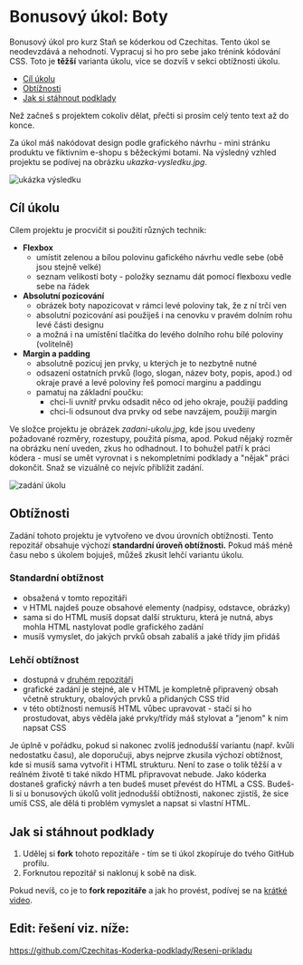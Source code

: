# Bonusový úkol: Boty

Bonusový úkol pro kurz Staň se kóderkou od Czechitas. Tento úkol se neodevzdává a nehodnotí. Vypracuj si ho pro sebe jako trénink kódování CSS. Toto je **těžší** varianta úkolu, více se dozvíš v sekci obtížnosti úkolu.

- [Cíl úkolu](#Cíl-úkolu)
- [Obtížnosti](#Obtížnosti)
- [Jak si stáhnout podklady](#Jak-si-stáhnout-podklady)

Než začneš s projektem cokoliv dělat, přečti si prosím celý tento text až do konce.

Za úkol máš nakódovat design podle grafického návrhu - mini stránku produktu ve fiktivním e-shopu s běžeckými botami. Na výsledný vzhled projektu se podívej na obrázku *ukazka-vysledku.jpg*.

![ukázka výsledku](ukazka-vysledku.jpg)


## Cíl úkolu

Cílem projektu je procvičit si použití různých technik:
- **Flexbox**
  - umístit zelenou a bílou polovinu gafického návrhu vedle sebe (obě jsou stejně velké)
  - seznam velikostí boty - položky seznamu dát pomocí flexboxu vedle sebe na řádek
- **Absolutní pozicování**
  - obrázek boty napozicovat v rámci levé poloviny tak, že z ní trčí ven
  - absolutní pozicování asi použiješ i na cenovku v pravém dolním rohu levé části designu
  - a možná i na umístění tlačítka do levého dolního rohu bílé poloviny (volitelně)
- **Margin a padding**
  - absolutně pozicuj jen prvky, u kterých je to nezbytně nutné
  - odsazení ostatních prvků (logo, slogan, název boty, popis, apod.) od okraje pravé a levé poloviny řeš pomocí marginu a paddingu
  - pamatuj na základní poučku:
    - chci-li uvnitř prvku odsadit něco od jeho okraje, použiji padding
    - chci-li odsunout dva prvky od sebe navzájem, použiji margin

Ve složce projektu je obrázek *zadani-ukolu.jpg*, kde jsou uvedeny požadované rozměry, rozestupy, použitá písma, apod. Pokud nějaký rozměr na obrázku není uveden, zkus ho odhadnout. I to bohužel patří k práci kódera - musí se umět vyrovnat i s nekompletními podklady a "nějak" práci dokončit. Snaž se vizuálně co nejvíc přiblížit zadání.

![zadání úkolu](zadani-ukolu.jpg)

## Obtížnosti

Zadání tohoto projektu je vytvořeno ve dvou úrovních obtížnosti. Tento repozitář obsahuje výchozí **standardní úroveň obtížnosti.** Pokud máš méně času nebo s úkolem bojuješ, můžeš zkusit lehčí variantu úkolu.

### Standardní obtížnost
- obsažená v tomto repozitáři
- v HTML najdeš pouze obsahové elementy (nadpisy, odstavce, obrázky)
- sama si do HTML musíš dopsat další strukturu, která je nutná, abys mohla HTML nastylovat podle grafického zadání
- musíš vymyslet, do jakých prvků obsah zabalíš a jaké třídy jim přidáš

### Lehčí obtížnost
- dostupná v [druhém repozitáři](https://github.com/Czechitas-Koderka-podklady/PROJEKT-Boty-lehci)
- grafické zadání je stejné, ale v HTML je kompletně připravený obsah včetně struktury, obalových prvků a přidaných CSS tříd
- v této obtížnosti nemusíš HTML vůbec upravovat - stačí si ho prostudovat, abys věděla jaké prvky/třídy máš stylovat a "jenom" k nim napsat CSS

Je úplně v pořádku, pokud si nakonec zvolíš jednodušší variantu (např. kvůli nedostatku času), ale doporučuji, abys nejprve zkusila výchozí obtížnost, kde si musíš sama vytvořit i HTML strukturu. Není to zase o tolik těžší a v reálném životě ti také nikdo HTML připravovat nebude. Jako kóderka dostaneš grafický návrh a ten budeš muset převést do HTML a CSS. Budeš-li si u bonusových úkolů volit jednodušší obtížnosti, nakonec zjistíš, že sice umíš CSS, ale dělá ti problém vymyslet a napsat si vlastní HTML.


## Jak si stáhnout podklady

1. Udělej si **fork** tohoto repozitáře - tím se ti úkol zkopíruje do tvého GitHub profilu.
2. Forknutou repozitář si naklonuj k sobě na disk.

Pokud nevíš, co je to **fork repozitáře** a jak ho provést, podívej se na [krátké video](https://youtu.be/K7rE3jRCjD4).

## Edit: řešení viz. níže:
https://github.com/Czechitas-Koderka-podklady/Reseni-prikladu
